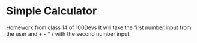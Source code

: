 # Simple Calculator

Homework from class 14 of 100Devs
It will take the first number input from the user and + - \* / with the second number input.
